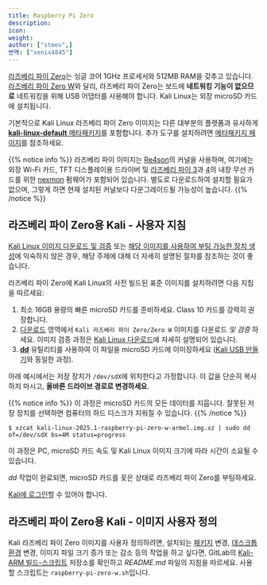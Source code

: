 ```yaml
---
title: Raspberry Pi Zero
description:
icon:
weight:
author: ["steev",]
번역: ["xenix4845"]
---
```


[라즈베리 파이 Zero](https://www.raspberrypi.org/products/raspberry-pi-zero/)는 싱글 코어 1GHz 프로세서와 512MB RAM을 갖추고 있습니다. [라즈베리 파이 Zero W](/docs/arm/raspberry-pi-zero/)와 달리, 라즈베리 파이 Zero는 보드에 **네트워킹 기능이 없으므로** 네트워킹을 위해 USB 어댑터를 사용해야 합니다. Kali Linux는 외장 microSD 카드에 설치됩니다.

기본적으로 Kali Linux 라즈베리 파이 Zero 이미지는 다른 대부분의 플랫폼과 유사하게 [**kali-linux-default** 메타패키지](/docs/general-use/metapackages/)를 포함합니다. 추가 도구를 설치하려면 [메타패키지 페이지](/docs/general-use/metapackages/)를 참조하세요.

{{% notice info %}}
라즈베리 파이 이미지는 [Re4son](https://twitter.com/re4sonkernel)의 커널을 사용하며, 여기에는 외장 Wi-Fi 카드, TFT 디스플레이용 드라이버 및 [라즈베리 파이 3](/docs/arm/raspberry-pi-3/)과 [4](/docs/arm/raspberry-pi-4/)의 내장 무선 카드를 위한 [nexmon](https://github.com/seemoo-lab/nexmon) 펌웨어가 포함되어 있습니다. 별도로 다운로드하여 설치할 필요가 없으며, 그렇게 하면 현재 설치된 커널보다 다운그레이드될 가능성이 높습니다.
{{% /notice %}}

## 라즈베리 파이 Zero용 Kali - 사용자 지침

[Kali Linux 이미지 다운로드 및 검증](/docs/introduction/download-official-kali-linux-images/) 또는 [해당 이미지를 사용하여 부팅 가능한 장치 생성](/docs/usb/live-usb-install-with-windows/)에 익숙하지 않은 경우, 해당 주제에 대해 더 자세히 설명된 절차를 참조하는 것이 좋습니다.

라즈베리 파이 Zero에 Kali Linux의 사전 빌드된 표준 이미지를 설치하려면 다음 지침을 따르세요:

1. 최소 16GB 용량의 빠른 microSD 카드를 준비하세요. Class 10 카드를 강력히 권장합니다.
2. [다운로드](/get-kali/) 영역에서 `Kali 라즈베리 파이 Zero/Zero W` 이미지를 다운로드 _및 검증_ 하세요. 이미지 검증 과정은 [Kali Linux 다운로드](/docs/introduction/download-official-kali-linux-images/)에 자세히 설명되어 있습니다.
3. **[dd](https://manpages.debian.org/testing/coreutils/dd.1.en.html)** 유틸리티를 사용하여 이 파일을 microSD 카드에 이미징하세요 ([Kali USB 만들기](/docs/usb/live-usb-install-with-windows/)와 동일한 과정).

아래 예시에서는 저장 장치가 `/dev/sdX`에 위치한다고 가정합니다. 이 값을 단순히 복사하지 마시고, **올바른 드라이브 경로로 변경하세요**.

{{% notice info %}}
이 과정은 microSD 카드의 모든 데이터를 지웁니다. 잘못된 저장 장치를 선택하면 컴퓨터의 하드 디스크가 지워질 수 있습니다.
{{% /notice %}}

```console
$ xzcat kali-linux-2025.1-raspberry-pi-zero-w-armel.img.xz | sudo dd of=/dev/sdX bs=4M status=progress
```

이 과정은 PC, microSD 카드 속도 및 Kali Linux 이미지 크기에 따라 시간이 소요될 수 있습니다.

_dd_ 작업이 완료되면, microSD 카드를 꽂은 상태로 라즈베리 파이 Zero를 부팅하세요.

[Kali에 로그인](/docs/introduction/default-credentials/)할 수 있어야 합니다.

## 라즈베리 파이 Zero용 Kali - 이미지 사용자 정의

Kali 라즈베리 파이 Zero 이미지를 사용자 정의하려면, 설치되는 [패키지](/docs/general-use/metapackages/) 변경, [데스크톱 환경](/docs/general-use/switching-desktop-environments/) 변경, 이미지 파일 크기 증가 또는 감소 등의 작업을 하고 싶다면, GitLab의 [Kali-ARM 빌드-스크립트](https://gitlab.com/kalilinux/build-scripts/kali-arm) 저장소를 확인하고 _README.md_ 파일의 지침을 따르세요. 사용할 스크립트는 `raspberry-pi-zero-w.sh`입니다.
